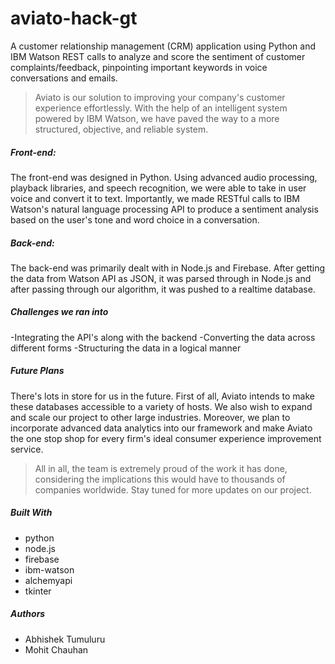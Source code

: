 # aviato-hack-gt
A customer relationship management (CRM) application using Python and IBM Watson REST calls to analyze and score the sentiment of customer complaints/feedback, pinpointing important keywords in voice conversations and emails.

>  Aviato is our solution to improving your company's customer experience effortlessly. With the help of an intelligent system powered by IBM Watson, we have paved the way to a more structured, objective, and reliable system.


##### Front-end:
The front-end was designed in Python. Using advanced audio processing, playback libraries, and speech recognition, we were able to take in user voice and convert it to text. Importantly, we made RESTful calls to IBM Watson's natural language processing API to produce a sentiment analysis based on the user's tone and word choice in a conversation.

##### Back-end:
The back-end was primarily dealt with in Node.js and Firebase. After getting the data from Watson API as JSON, it was parsed through in Node.js and after passing through our algorithm, it was pushed to a realtime database.

##### Challenges we ran into
-Integrating the API's along with the backend -Converting the data across different forms -Structuring the data in a logical manner

##### Future Plans
There's lots in store for us in the future. First of all, Aviato intends to make these databases accessible to a variety of hosts. We also wish to expand and scale our project to other large industries. Moreover, we plan to incorporate advanced data analytics into our framework and make Aviato the one stop shop for every firm's ideal consumer experience improvement service.

> All in all, the team is extremely proud of the work it has done, considering the implications this would have to thousands of companies worldwide. Stay tuned for more updates on our project.

##### Built With

- python
- node.js
- firebase
- ibm-watson
- alchemyapi
- tkinter

##### Authors
* Abhishek Tumuluru
* Mohit Chauhan
